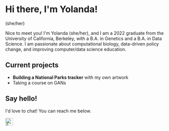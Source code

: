 # Hi there, I'm Yolanda!
(she/her)

Nice to meet you! I'm Yolanda (she/her), and I am a 2022 graduate from the University of California, Berkeley, with a B.A. in Genetics and a B.A. in Data Science. I am passionate about computational biology, data-driven policy change, and improving computer/data science education.

## Current projects
- **Building a National Parks tracker** with my own artwork
- Taking a course on GANs 

## Say hello!

I'd love to chat! You can reach me below.

[<img align="left" alt="Email" width="24px" src="https://cdn.jsdelivr.net/npm/simple-icons@v3/icons/gmail.svg" />](mailto:yashen@berkeley.edu)


<!--
**yolandaas/yolandaas** is a ✨ _special_ ✨ repository because its `README.md` (this file) appears on your GitHub profile.

Here are some ideas to get you started:

- 🔭 I’m currently working on ...
- 🌱 I’m currently learning ...
- 👯 I’m looking to collaborate on ...
- 🤔 I’m looking for help with ...
- 💬 Ask me about ...
- 📫 How to reach me: ...
- 😄 Pronouns: ...
- ⚡ Fun fact: ...

[<img align="left" alt="Website" width="24px" src="https://upload.wikimedia.org/wikipedia/commons/9/98/OOjs_UI_icon_userAvatar.svg" />](https://yolandashen.me)
[<img align="left" alt="LinkedIn" width="24px" src="https://cdn.jsdelivr.net/npm/simple-icons@v3/icons/linkedin.svg" />](https://www.linkedin.com/in/yolanda-shen/)
-->
